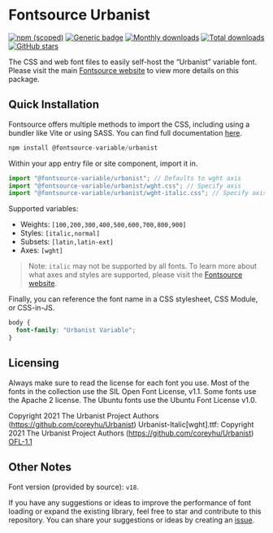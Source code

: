 # Fontsource Urbanist

[![npm (scoped)](https://img.shields.io/npm/v/@fontsource-variable/urbanist?color=brightgreen)](https://www.npmjs.com/package/@fontsource-variable/urbanist) [![Generic badge](https://img.shields.io/badge/fontsource-passing-brightgreen)](https://github.com/fontsource/fontsource) [![Monthly downloads](https://badgen.net/npm/dm/@fontsource-variable/urbanist)](https://github.com/fontsource/fontsource) [![Total downloads](https://badgen.net/npm/dt/@fontsource-variable/urbanist)](https://github.com/fontsource/fontsource) [![GitHub stars](https://img.shields.io/github/stars/fontsource/fontsource.svg?style=social&label=Star)](https://github.com/fontsource/fontsource/stargazers)

The CSS and web font files to easily self-host the “Urbanist” variable font. Please visit the main [Fontsource website](https://fontsource.org/fonts/urbanist) to view more details on this package.

## Quick Installation

Fontsource offers multiple methods to import the CSS, including using a bundler like Vite or using SASS. You can find full documentation [here](https://fontsource.org/docs/getting-started/introduction).

```javascript
npm install @fontsource-variable/urbanist
```

Within your app entry file or site component, import it in.

```javascript
import "@fontsource-variable/urbanist"; // Defaults to wght axis
import "@fontsource-variable/urbanist/wght.css"; // Specify axis
import "@fontsource-variable/urbanist/wght-italic.css"; // Specify axis and style
```

Supported variables:
- Weights: `[100,200,300,400,500,600,700,800,900]`
- Styles: `[italic,normal]`
- Subsets: `[latin,latin-ext]`
- Axes: `[wght]`

> Note: `italic` may not be supported by all fonts. To learn more about what axes and styles are supported, please visit the [Fontsource website](https://fontsource.org/fonts/urbanist).

Finally, you can reference the font name in a CSS stylesheet, CSS Module, or CSS-in-JS.

```css
body {
  font-family: "Urbanist Variable";
}
```

## Licensing
Always make sure to read the license for each font you use. Most of the fonts in the collection use the SIL Open Font License, v1.1. Some fonts use the Apache 2 license. The Ubuntu fonts use the Ubuntu Font License v1.0.

Copyright 2021 The Urbanist Project Authors (https://github.com/coreyhu/Urbanist) Urbanist-Italic[wght].ttf: Copyright 2021 The Urbanist Project Authors (https://github.com/coreyhu/Urbanist)
[OFL-1.1](https://openfontlicense.org)

## Other Notes
Font version (provided by source): `v18`.

If you have any suggestions or ideas to improve the performance of font loading or expand the existing library, feel free to star and contribute to this repository. You can share your suggestions or ideas by creating an [issue](https://github.com/fontsource/fontsource/issues).
